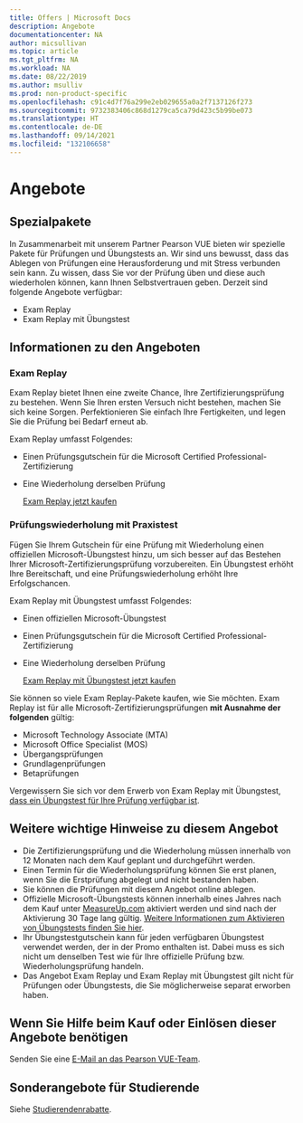 ```yaml
---
title: Offers | Microsoft Docs
description: Angebote
documentationcenter: NA
author: micsullivan
ms.topic: article
ms.tgt_pltfrm: NA
ms.workload: NA
ms.date: 08/22/2019
ms.author: msulliv
ms.prod: non-product-specific
ms.openlocfilehash: c91c4d7f76a299e2eb029655a0a2f7137126f273
ms.sourcegitcommit: 9732383406c868d1279ca5ca79d423c5b99be073
ms.translationtype: HT
ms.contentlocale: de-DE
ms.lasthandoff: 09/14/2021
ms.locfileid: "132106658"
---
```

# <a name="offers"></a>Angebote

## <a name="special-packages"></a>Spezialpakete

In Zusammenarbeit mit unserem Partner Pearson VUE bieten wir spezielle Pakete für Prüfungen und Übungstests an. Wir sind uns bewusst, dass das Ablegen von Prüfungen eine Herausforderung und mit Stress verbunden sein kann. Zu wissen, dass Sie vor der Prüfung üben und diese auch wiederholen können, kann Ihnen Selbstvertrauen geben. Derzeit sind folgende Angebote verfügbar:

- Exam Replay
- Exam Replay mit Übungstest

## <a name="about-the-offers"></a>Informationen zu den Angeboten

### <a name="exam-replay"></a>Exam Replay

Exam Replay bietet Ihnen eine zweite Chance, Ihre Zertifizierungsprüfung zu bestehen. Wenn Sie Ihren ersten Versuch nicht bestehen, machen Sie sich keine Sorgen. Perfektionieren Sie einfach Ihre Fertigkeiten, und legen Sie die Prüfung bei Bedarf erneut ab.

Exam Replay umfasst Folgendes:

- Einen Prüfungsgutschein für die Microsoft Certified Professional-Zertifizierung
- Eine Wiederholung derselben Prüfung

  [Exam Replay jetzt kaufen](https://www.mindhub.com/p/Microsoft-Exam-Replay?utm_source=msftmarketing&utm_medium=msft_offers&utm_campaign=ExamReplayFY20&utm_term=ERFY20&utm_content=weblink3)

### <a name="exam-replay-with-practice-test"></a>Prüfungswiederholung mit Praxistest

Fügen Sie Ihrem Gutschein für eine Prüfung mit Wiederholung einen offiziellen Microsoft-Übungstest hinzu, um sich besser auf das Bestehen Ihrer Microsoft-Zertifizierungsprüfung vorzubereiten. Ein Übungstest erhöht Ihre Bereitschaft, und eine Prüfungswiederholung erhöht Ihre Erfolgschancen.

Exam Replay mit Übungstest umfasst Folgendes:

- Einen offiziellen Microsoft-Übungstest
- Einen Prüfungsgutschein für die Microsoft Certified Professional-Zertifizierung
- Eine Wiederholung derselben Prüfung

  [Exam Replay mit Übungstest jetzt kaufen](https://www.mindhub.com/p/Microsoft-Exam-Replay-PT?utm_source=msftmarketing&utm_medium=msft_offers&utm_campaign=ExamReplayFY20&utm_term=ERFY20&utm_content=weblink)

Sie können so viele Exam Replay-Pakete kaufen, wie Sie möchten. Exam Replay ist für alle Microsoft-Zertifizierungsprüfungen **mit Ausnahme der folgenden** gültig:
- Microsoft Technology Associate (MTA)
- Microsoft Office Specialist (MOS)
- Übergangsprüfungen
- Grundlagenprüfungen
- Betaprüfungen

Vergewissern Sie sich vor dem Erwerb von Exam Replay mit Übungstest, [dass ein Übungstest für Ihre Prüfung verfügbar ist](https://www.mindhub.com/shop/microsoft?facetValueFilter=tenant~content-type%3Apractice-tests).

## <a name="other-important-notes-about-this-offer"></a>Weitere wichtige Hinweise zu diesem Angebot

- Die Zertifizierungsprüfung und die Wiederholung müssen innerhalb von 12 Monaten nach dem Kauf geplant und durchgeführt werden.
- Einen Termin für die Wiederholungsprüfung können Sie erst planen, wenn Sie die Erstprüfung abgelegt und nicht bestanden haben.
- Sie können die Prüfungen mit diesem Angebot online ablegen.
- Offizielle Microsoft-Übungstests können innerhalb eines Jahres nach dem Kauf unter [MeasureUp.com](https://www.measureup.com/) aktiviert werden und sind nach der Aktivierung 30 Tage lang gültig. [Weitere Informationen zum Aktivieren von Übungstests finden Sie hier](https://home.pearsonvue.com/microsoft/practicetests).
- Ihr Übungstestgutschein kann für jeden verfügbaren Übungstest verwendet werden, der in der Promo enthalten ist. Dabei muss es sich nicht um denselben Test wie für Ihre offizielle Prüfung bzw. Wiederholungsprüfung handeln.
- Das Angebot Exam Replay und Exam Replay mit Übungstest gilt nicht für Prüfungen oder Übungstests, die Sie möglicherweise separat erworben haben. 

## <a name="if-you-need-help-purchasing-or-redeeming-these-offers"></a>Wenn Sie Hilfe beim Kauf oder Einlösen dieser Angebote benötigen
Senden Sie eine [E-Mail an das Pearson VUE-Team](https://mindhub@pearson.com/).

## <a name="special-offers-for-students"></a>Sonderangebote für Studierende
Siehe [Studierendenrabatte](/learn/certifications/student-discounts).
